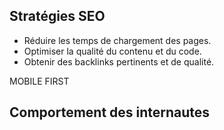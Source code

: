## Stratégies SEO
- Réduire les temps de chargement des pages.
- Optimiser la qualité du contenu et du code.
- Obtenir des backlinks pertinents et de qualité.

MOBILE FIRST

## Comportement des internautes 
